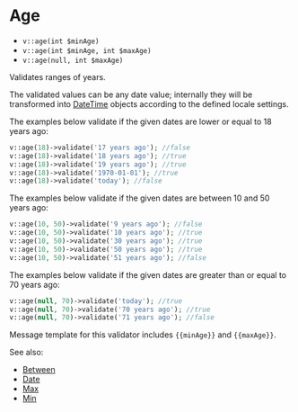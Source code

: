 # Age

- `v::age(int $minAge)`
- `v::age(int $minAge, int $maxAge)`
- `v::age(null, int $maxAge)`

Validates ranges of years.

The validated values can be any date value; internally they will be transformed
into [DateTime](http://php.net/manual/en/class.datetime.php) objects according
to the defined locale settings.

The examples below validate if the given dates are lower or equal to 18 years ago:
```php
v::age(18)->validate('17 years ago'); //false
v::age(18)->validate('18 years ago'); //true
v::age(18)->validate('19 years ago'); //true
v::age(18)->validate('1970-01-01'); //true
v::age(18)->validate('today'); //false
```

The examples below validate if the given dates are between 10 and 50 years ago:
```php
v::age(10, 50)->validate('9 years ago'); //false
v::age(10, 50)->validate('10 years ago'); //true
v::age(10, 50)->validate('30 years ago'); //true
v::age(10, 50)->validate('50 years ago'); //true
v::age(10, 50)->validate('51 years ago'); //false
```

The examples below validate if the given dates are greater than or equal to 70 years ago:
```php
v::age(null, 70)->validate('today'); //true
v::age(null, 70)->validate('70 years ago'); //true
v::age(null, 70)->validate('71 years ago'); //false
```

Message template for this validator includes `{{minAge}}` and `{{maxAge}}`.

See also:

  * [Between](Between.md)
  * [Date](Date.md)
  * [Max](Max.md)
  * [Min](Min.md)
